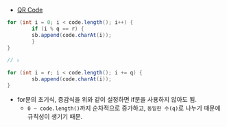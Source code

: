 - [QR Code](https://school.programmers.co.kr/learn/courses/30/lessons/181903)

```java
for (int i = 0; i < code.length(); i++) {
        if (i % q == r) {
        sb.append(code.charAt(i));
        }
}

// ↓
        
for (int i = r; i < code.length(); i += q) {
        sb.append(code.charAt(i));
}
```
- for문의 초기식, 증감식을 위와 같이 설정하면 if문을 사용하지 않아도 됨.
  - `0 ~ code.length()`까지 순차적으로 증가하고, `동일한 수(q)`로 나누기 때문에 규칙성이 생기기 때문.